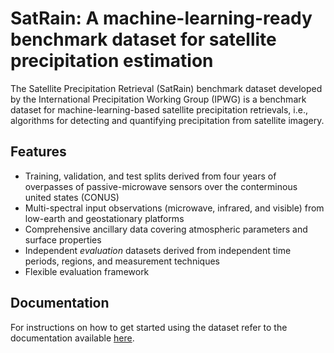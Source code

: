 # SatRain: A machine-learning-ready benchmark dataset for satellite precipitation estimation

The Satellite Precipitation Retrieval (SatRain) benchmark dataset developed by the
International Precipitation Working Group (IPWG) is a benchmark dataset for
machine-learning-based satellite precipitation retrievals, i.e., algorithms for
detecting and quantifying precipitation from satellite imagery.


## Features

 - Training, validation, and test splits derived from four years of overpasses of passive-microwave sensors
   over the conterminous united states (CONUS)
 - Multi-spectral input observations (microwave, infrared, and visible) from low-earth and geostationary platforms
 - Comprehensive ancillary data covering atmospheric parameters and surface properties
 - Independent *evaluation* datasets derived from independent time periods, regions, and measurement techniques
 - Flexible evaluation framework

## Documentation

For instructions on how to get started using the dataset refer to the documentation available [here](https://satrain.readthedocs.io/en/latest/intro.html).
